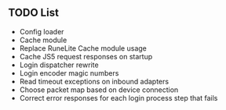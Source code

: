 **TODO List**
-
* Config loader
* Cache module
* Replace RuneLite Cache module usage
* Cache JS5 request responses on startup
* Login dispatcher rewrite
* Login encoder magic numbers
* Read timeout exceptions on inbound adapters
* Choose packet map based on device connection
* Correct error responses for each login process step that fails
